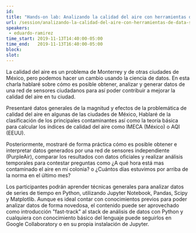 ```yaml
---
id: 
title: "Hands-on lab: Analizando la calidad del aire con herramientas de data science"
url: /session/analizando-la-calidad-del-aire-con-herramientas-de-data-science/
speakers:
 - eduardo-ramirez
time_start: 2019-11-13T14:40:00-05:00
time_end:   2019-11-13T16:40:00-05:00
block: 
slot: 
---
```


La calidad del aire es un problema de Monterrey y de otras ciudades de México, pero podemos hacer un cambio usando la ciencia de datos. En esta charla hablaré sobre cómo es posible obtener, analizar y generar datos de una red de sensores ciudadanos para así poder contribuir a mejorar la calidad del aire en tu ciudad.

Presentaré datos generales de la magnitud y efectos de la problemática de calidad del aire en algunas de las ciudades de México, Hablaré de la clasificación de los principales contaminantes así como la teoría básica para calcular los índices de calidad del aire como IMECA (México) o AQI (EEUU).

Posteriormente, mostraré de forma práctica cómo es posible obtener e interpretar datos generados por una red de sensores independiente (PurpleAir), comparar los resultados con datos oficiales y realizar análisis temporales para contestar preguntas como ¿A qué hora está mas contaminado el aire en mi colonia? o ¿Cuántos días estuvimos por arriba de la norma en el último mes?

Los participantes podrán aprender técnicas generales para analizar datos de series de tiempo en Python, utilizando Jupyter Notebook, Pandas, Scipy y Matplotlib. Aunque es ideal contar con conocimientos previos para poder analizar datos de forma novedosa, el contenido puede ser aprovechado como introducción "fast-track" al stack de análisis de datos con Python y cualquiera con conocimiento básico del lenguaje puede seguirlos en Google Collaboratory o en su propia instalación de Jupyter.
